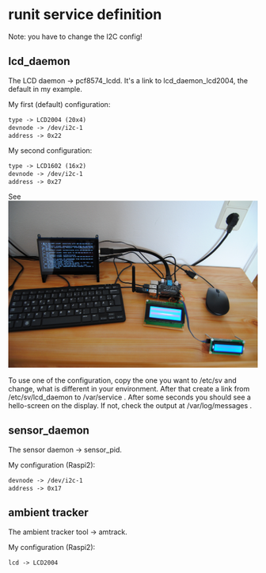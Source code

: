 runit service definition
========================

Note: you have to change the I2C config!

lcd_daemon
----------

The LCD daemon -> pcf8574_lcdd. It's a link to lcd_daemon_lcd2004, the default in my example.

My first (default) configuration:

	type -> LCD2004 (20x4)
	devnode -> /dev/i2c-1
	address -> 0x22

My second configuration:

	type -> LCD1602 (16x2)
	devnode -> /dev/i2c-1
	address -> 0x27

See ![Alt text](pics/development_environment_02.jpg?raw=true "Both LCD's")

To use one of the configuration, copy the one you want to /etc/sv and change, what is different in your environment. After that create a link from /etc/sv/lcd_daemon to /var/service . After some seconds you should see a hello-screen on the display. If not, check the output at /var/log/messages .


sensor_daemon
-------------

The sensor daemon -> sensor_pid.

My configuration (Raspi2):

	devnode -> /dev/i2c-1
	address -> 0x17


ambient tracker
---------------

The ambient tracker tool -> amtrack.

My configuration (Raspi2):

	lcd -> LCD2004

